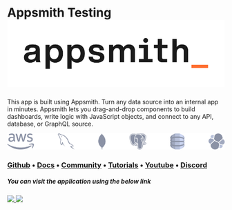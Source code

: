 # Appsmith Testing![](https://raw.githubusercontent.com/appsmithorg/appsmith/release/static/appsmith_logo_primary.png)

This app is built using Appsmith. Turn any data source into an internal app in minutes. Appsmith lets you drag-and-drop components to build dashboards, write logic with JavaScript objects, and connect to any API, database, or GraphQL source.

![](https://raw.githubusercontent.com/appsmithorg/appsmith/release/static/images/integrations.png)

### [Github](https://github.com/appsmithorg/appsmith) • [Docs](https://docs.appsmith.com/?utm_source=github&utm_medium=social&utm_content=appsmith_docs&utm_campaign=null&utm_term=appsmith_docs) • [Community](https://community.appsmith.com/) • [Tutorials](https://github.com/appsmithorg/appsmith/tree/update/readme#tutorials) • [Youtube](https://www.youtube.com/appsmith) • [Discord](https://discord.gg/rBTTVJp)

##### You can visit the application using the below link

###### [![](https://assets.appsmith.com/git-sync/Buttons.svg) ](https://app.appsmith.com/applications/62de5d631d816b5fddf327b4/pages/62de5d631d816b5fddf327b7) [![](https://assets.appsmith.com/git-sync/Buttons2.svg)](https://app.appsmith.com/applications/62de5d631d816b5fddf327b4/pages/62de5d631d816b5fddf327b7/edit)

